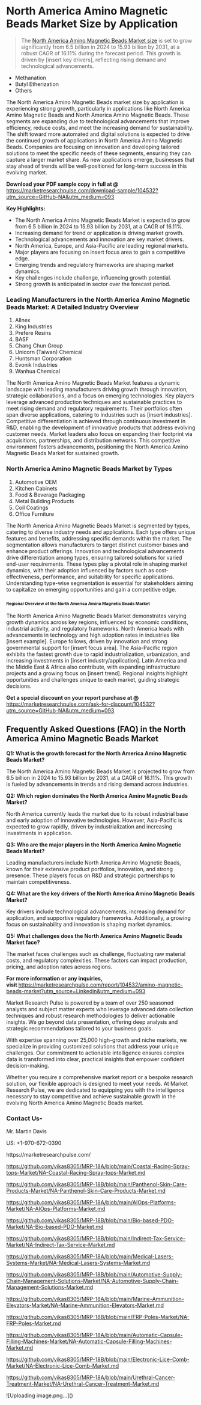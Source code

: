 <h1>North America Amino Magnetic Beads Market&nbsp;Size by Application</h1><blockquote><p>The <a href="https://marketresearchpulse.com/download-sample/104532?utm_source=GitHub-NA&amp;utm_medium=093">North America Amino Magnetic Beads Market size</a> is set to grow significantly from 6.5 billion in 2024 to 15.93 billion by 2031, at a robust CAGR of 16.11% during the forecast period. This growth is driven by [insert key drivers], reflecting rising demand and technological advancements.</p></blockquote><ul><li>Methanation<li> Butyl Etherization<li> Others</li></ul><p>The North America Amino Magnetic Beads market size by application is experiencing strong growth, particularly in applications like North America Amino Magnetic Beads and North America Amino Magnetic Beads. These segments are expanding due to technological advancements that improve efficiency, reduce costs, and meet the increasing demand for sustainability. The shift toward more automated and digital solutions is expected to drive the continued growth of applications in North America Amino Magnetic Beads. Companies are focusing on innovation and developing tailored solutions to meet the specific needs of these segments, ensuring they can capture a larger market share. As new applications emerge, businesses that stay ahead of trends will be well-positioned for long-term success in this evolving market.</p><p><strong>Download your PDF sample copy in full at @ </strong><a href="https://marketresearchpulse.com/download-sample/104532?utm_source=GitHub-NA&amp;utm_medium=093">https://marketresearchpulse.com/download-sample/104532?utm_source=GitHub-NA&amp;utm_medium=093</a></p><p><strong>Key Highlights: </strong></p><ul><li>The North America Amino Magnetic Beads Market is expected to grow from 6.5 billion in 2024 to 15.93 billion by 2031, at a CAGR of 16.11%.</li><li>Increasing demand for trend or application is driving market growth.</li><li>Technological advancements and innovation are key market drivers.</li><li>North America, Europe, and Asia-Pacific are leading regional markets.</li><li>Major players are focusing on insert focus area to gain a competitive edge.</li><li>Emerging trends and regulatory frameworks are shaping market dynamics.</li><li>Key challenges include challenge, influencing growth potential.</li><li>Strong growth is anticipated in sector over the forecast period.</li></ul><h3>Leading Manufacturers in the North America Amino Magnetic Beads Market: A Detailed Industry Overview</h3><ol><li>Allnex</li><li>King Industries</li><li>Prefere Resins</li><li>BASF</li><li>Chang Chun Group</li><li>Unicorn (Taiwan) Chemical</li><li>Huntsman Corporation</li><li>Evonik Industries</li><li>Wanhua Chemical</li></ol><div class="flex max-w-full flex-col flex-grow"><div class="min-h-8 text-message flex w-full flex-col items-end gap-2 whitespace-normal break-words [.text-message+&amp;]:mt-5" dir="auto" data-message-author-role="assistant" data-message-id="fd8432e4-4910-450d-b182-61b7bfb0a01f" data-message-model-slug="gpt-4o"><div class="flex w-full flex-col gap-1 empty:hidden first:pt-[3px]"><div class="markdown prose w-full break-words dark:prose-invert light"><p>The North America Amino Magnetic Beads Market features a dynamic landscape with leading manufacturers driving growth through innovation, strategic collaborations, and a focus on emerging technologies. Key players leverage advanced production techniques and sustainable practices to meet rising demand and regulatory requirements. Their portfolios often span diverse applications, catering to industries such as [insert industries]. Competitive differentiation is achieved through continuous investment in R&amp;D, enabling the development of innovative products that address evolving customer needs. Market leaders also focus on expanding their footprint via acquisitions, partnerships, and distribution networks. This competitive environment fosters advancements, positioning the North America Amino Magnetic Beads Market for sustained growth.</p></div></div></div></div><h3>North America Amino Magnetic Beads Market by Types</h3><ol><li>Automotive OEM<li> Kitchen Cabinets<li> Food & Beverage Packaging<li> Metal Building Products<li> Coil Coatings<li> Office Furniture</li></ol><div class="flex max-w-full flex-col flex-grow"><div class="min-h-8 text-message flex w-full flex-col items-end gap-2 whitespace-normal break-words [.text-message+&amp;]:mt-5" dir="auto" data-message-author-role="assistant" data-message-id="084470be-0bb7-4664-bddf-5156b4f41249" data-message-model-slug="gpt-4o-mini"><div class="flex w-full flex-col gap-1 empty:hidden first:pt-[3px]"><div class="markdown prose w-full break-words dark:prose-invert light"><p>The North America Amino Magnetic Beads Market is segmented by types, catering to diverse industry needs and applications. Each type offers unique features and benefits, addressing specific demands within the market. The segmentation allows manufacturers to target distinct customer bases and enhance product offerings. Innovation and technological advancements drive differentiation among types, ensuring tailored solutions for varied end-user requirements. These types play a pivotal role in shaping market dynamics, with their adoption influenced by factors such as cost-effectiveness, performance, and suitability for specific applications. Understanding type-wise segmentation is essential for stakeholders aiming to capitalize on emerging opportunities and gain a competitive edge.</p></div></div></div></div><h3><span style="font-size: 11px;">Regional Overview of the North America Amino Magnetic Beads Market</span></h3><div class="flex max-w-full flex-col flex-grow"><div class="min-h-8 text-message flex w-full flex-col items-end gap-2 whitespace-normal break-words [.text-message+&amp;]:mt-5" dir="auto" data-message-author-role="assistant" data-message-id="e9038762-ce64-4e30-91c9-9bd413514231" data-message-model-slug="gpt-4o-mini"><div class="flex w-full flex-col gap-1 empty:hidden first:pt-[3px]"><div class="markdown prose w-full break-words dark:prose-invert light"><p>The North America Amino Magnetic Beads Market demonstrates varying growth dynamics across key regions, influenced by economic conditions, industrial activity, and regulatory frameworks. North America leads with advancements in technology and high adoption rates in industries like [insert example]. Europe follows, driven by innovation and strong governmental support for [insert focus area]. The Asia-Pacific region exhibits the fastest growth due to rapid industrialization, urbanization, and increasing investments in [insert industry/application]. Latin America and the Middle East &amp; Africa also contribute, with expanding infrastructure projects and a growing focus on [insert trend]. Regional insights highlight opportunities and challenges unique to each market, guiding strategic decisions.</p></div></div></div></div><p><strong>Get a special discount on your report purchase at @ </strong><a href="https://marketresearchpulse.com/ask-for-discount/104532?utm_source=GitHub-NA&amp;utm_medium=093">https://marketresearchpulse.com/ask-for-discount/104532?utm_source=GitHub-NA&amp;utm_medium=093</a></p><h2>Frequently Asked Questions (FAQ) in the North America Amino Magnetic Beads Market</h2><p><strong>Q1: What is the growth forecast for the North America Amino Magnetic Beads Market?</strong></p><p>The North America Amino Magnetic Beads Market is projected to grow from 6.5 billion in 2024 to 15.93 billion by 2031, at a CAGR of 16.11%. This growth is fueled by advancements in trends and rising demand across industries.</p><p><strong>Q2: Which region dominates the North America Amino Magnetic Beads Market?</strong></p><p>North America currently leads the market due to its robust industrial base and early adoption of innovative technologies. However, Asia-Pacific is expected to grow rapidly, driven by industrialization and increasing investments in application.</p><p><strong>Q3: Who are the major players in the North America Amino Magnetic Beads Market?</strong></p><p>Leading manufacturers include North America Amino Magnetic Beads, known for their extensive product portfolios, innovation, and strong presence. These players focus on R&amp;D and strategic partnerships to maintain competitiveness.</p><p><strong>Q4: What are the key drivers of the North America Amino Magnetic Beads Market?</strong></p><p>Key drivers include technological advancements, increasing demand for application, and supportive regulatory frameworks. Additionally, a growing focus on sustainability and innovation is shaping market dynamics.</p><p><strong>Q5: What challenges does the North America Amino Magnetic Beads Market face?</strong></p><p>The market faces challenges such as challenge, fluctuating raw material costs, and regulatory complexities. These factors can impact production, pricing, and adoption rates across regions.</p><p><strong>For more information or any inquiries, visit&nbsp;</strong><a href="https://marketresearchpulse.com/report/104532/amino-magnetic-beads-market?utm_source=Linkedin&utm_medium=093">https://marketresearchpulse.com/report/104532/amino-magnetic-beads-market?utm_source=Linkedin&utm_medium=093</a></p><p>Market Research Pulse is powered by a team of over 250 seasoned analysts and subject matter experts who leverage advanced data collection techniques and robust research methodologies to deliver actionable insights. We go beyond data presentation, offering deep analysis and strategic recommendations tailored to your business goals.</p><p>With expertise spanning over 25,000 high-growth and niche markets, we specialize in providing customized solutions that address your unique challenges. Our commitment to actionable intelligence ensures complex data is transformed into clear, practical insights that empower confident decision-making.</p><p>Whether you require a comprehensive market report or a bespoke research solution, our flexible approach is designed to meet your needs. At Market Research Pulse, we are dedicated to equipping you with the intelligence necessary to stay competitive and achieve sustainable growth in the evolving North America Amino Magnetic Beads market.</p><h3><strong>Contact Us-</strong></h3><p>Mr. Martin Davis</p><p>US: +1-970-672-0390</p><p>https://marketresearchpulse.com/</p><p><a href="https://github.com/vikas8305/MRP-18A/blob/main/Coastal-Racing-Spray-tops-Market/NA-Coastal-Racing-Spray-tops-Market.md">https://github.com/vikas8305/MRP-18A/blob/main/Coastal-Racing-Spray-tops-Market/NA-Coastal-Racing-Spray-tops-Market.md</a></p><p><a href="https://github.com/vikas8305/MRP-18B/blob/main/Panthenol-Skin-Care-Products-Market/NA-Panthenol-Skin-Care-Products-Market.md">https://github.com/vikas8305/MRP-18B/blob/main/Panthenol-Skin-Care-Products-Market/NA-Panthenol-Skin-Care-Products-Market.md</a></p><p><a href="https://github.com/vikas8305/MRP-18A/blob/main/AIOps-Platforms-Market/NA-AIOps-Platforms-Market.md">https://github.com/vikas8305/MRP-18A/blob/main/AIOps-Platforms-Market/NA-AIOps-Platforms-Market.md</a></p><p><a href="https://github.com/vikas8305/MRP-18B/blob/main/Bio-based-PDO-Market/NA-Bio-based-PDO-Market.md">https://github.com/vikas8305/MRP-18B/blob/main/Bio-based-PDO-Market/NA-Bio-based-PDO-Market.md</a></p><p><a href="https://github.com/vikas8305/MRP-18B/blob/main/Indirect-Tax-Service-Market/NA-Indirect-Tax-Service-Market.md">https://github.com/vikas8305/MRP-18B/blob/main/Indirect-Tax-Service-Market/NA-Indirect-Tax-Service-Market.md</a></p><p><a href="https://github.com/vikas8305/MRP-18A/blob/main/Medical-Lasers-Systems-Market/NA-Medical-Lasers-Systems-Market.md">https://github.com/vikas8305/MRP-18A/blob/main/Medical-Lasers-Systems-Market/NA-Medical-Lasers-Systems-Market.md</a></p><p><a href="https://github.com/vikas8305/MRP-18B/blob/main/Automotive-Supply-Chain-Management-Solutions-Market/NA-Automotive-Supply-Chain-Management-Solutions-Market.md">https://github.com/vikas8305/MRP-18B/blob/main/Automotive-Supply-Chain-Management-Solutions-Market/NA-Automotive-Supply-Chain-Management-Solutions-Market.md</a></p><p><a href="https://github.com/vikas8305/MRP-18A/blob/main/Marine-Ammunition-Elevators-Market/NA-Marine-Ammunition-Elevators-Market.md">https://github.com/vikas8305/MRP-18A/blob/main/Marine-Ammunition-Elevators-Market/NA-Marine-Ammunition-Elevators-Market.md</a></p><p><a href="https://github.com/vikas8305/MRP-18B/blob/main/FRP-Poles-Market/NA-FRP-Poles-Market.md">https://github.com/vikas8305/MRP-18B/blob/main/FRP-Poles-Market/NA-FRP-Poles-Market.md</a></p><p><a href="https://github.com/vikas8305/MRP-18A/blob/main/Automatic-Capsule-Filling-Machines-Market/NA-Automatic-Capsule-Filling-Machines-Market.md">https://github.com/vikas8305/MRP-18A/blob/main/Automatic-Capsule-Filling-Machines-Market/NA-Automatic-Capsule-Filling-Machines-Market.md</a></p><p><a href="https://github.com/vikas8305/MRP-18B/blob/main/Electronic-Lice-Comb-Market/NA-Electronic-Lice-Comb-Market.md">https://github.com/vikas8305/MRP-18B/blob/main/Electronic-Lice-Comb-Market/NA-Electronic-Lice-Comb-Market.md</a></p><p><a href="https://github.com/vikas8305/MRP-18A/blob/main/Urethral-Cancer-Treatment-Market/NA-Urethral-Cancer-Treatment-Market.md">https://github.com/vikas8305/MRP-18A/blob/main/Urethral-Cancer-Treatment-Market/NA-Urethral-Cancer-Treatment-Market.md</a></p>
![Uploading image.png…]()
